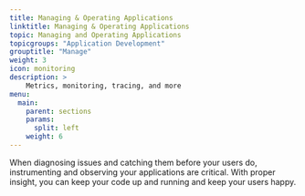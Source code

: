 ```yaml
---
title: Managing & Operating Applications
linktitle: Managing & Operating Applications
topic: Managing and Operating Applications
topicgroups: "Application Development"
grouptitle: "Manage"
weight: 3
icon: monitoring
description: >
    Metrics, monitoring, tracing, and more
menu:
  main:
    parent: sections
    params:
      split: left
    weight: 6
---
```


When diagnosing issues and catching them before your users do, instrumenting and observing your applications are critical. With proper insight, you can keep your code up and running and keep your users happy.
